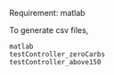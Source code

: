 Requirement: matlab

To generate csv files,
```
matlab
testController_zeroCarbs
testController_above150
```

